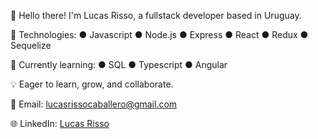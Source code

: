 👋 Hello there! I'm Lucas Risso, a fullstack developer based in Uruguay.

🚀 Technologies: 
  ● Javascript
  ● Node.js
  ● Express
  ● React
  ● Redux
  ● Sequelize

📕 Currently learning:
  ● SQL
  ● Typescript
  ● Angular

💡 Eager to learn, grow, and collaborate.

📧 Email: lucasrissocaballero@gmail.com

🌐 LinkedIn: [Lucas Risso](https://www.linkedin.com/in/lucas-risso-897a05261/)
